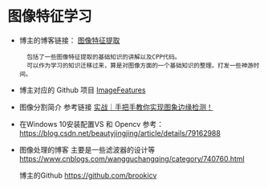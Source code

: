 
# 图像特征学习
* 博主的博客链接： [图像特征提取](https://www.cnblogs.com/ronny/category/366231.html)

        包括了一些图像特征提取的基础知识的讲解以及CPP代码。 
        可以作为学习的知识迁移过来，算是对图像方面的一个基础知识的整理。打发一些神游时间。

* 博主对应的 Github 项目  [ImageFeatures](https://github.com/ronnyyoung/ImageFeatures)


* 图像分割简介 参考链接 [实战｜手把手教你实现图象边缘检测！ 
](https://mp.weixin.qq.com/s/u2i1wkxrhVO5J1zV5HlANw) 

* 在Windows 10安装配置VS 和 Opencv  参考： https://blog.csdn.net/beautyjingjing/article/details/79162988

* 图像处理的博客 主要是一些滤波器的设计等 https://www.cnblogs.com/wangguchangqing/category/740760.html

  博主的Github https://github.com/brookicv

